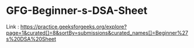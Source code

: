 # GFG-Beginner-s-DSA-Sheet

Link : https://practice.geeksforgeeks.org/explore?page=1&curated[]=8&sortBy=submissions&curated_names[]=Beginner%27s%20DSA%20Sheet

